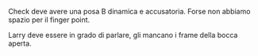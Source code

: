 Check deve avere una posa B dinamica e accusatoria. Forse non abbiamo spazio per il finger point.

Larry deve essere in grado di parlare, gli mancano i frame della bocca aperta.